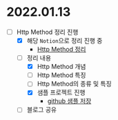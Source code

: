 2022.01.13
==========

-	[ ] Http Method 정리 진행
	-	[x] 해당 `Notion`으로 정리 진행 중
		-	[Http Method 정리](https://www.notion.so/codeleesh/Http-Method-b8b415b17fb8478abe4b9610eae4b8af)
	-	[ ] 정리 내용
		-	[x] Http Method 개념
		-	[ ] Http Method 특징
		-	[ ] Http Method의 종류 및 특징
		-	[x] 샘플 프로젝트 진행
			-	[github 샘플 저장](https://github.com/codeleesh/study-code/tree/main/spring-boot-http)
	-	[ ] 블로그 공유
